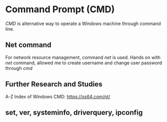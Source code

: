# Command Prompt (CMD)

*CMD* is alternative way to operate a Windows machine through command line.

## Net command

For network resource management, command *net* is used.
Hands on with *net* command, allowed me to create username and change user password through *cmd*

## Further Research and Studies
A-Z Index of Windows CMD: https://ss64.com/nt/

## set, ver, systeminfo, driverquery, ipconfig
